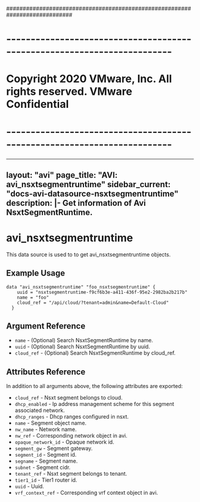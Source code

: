############################################################################
# ------------------------------------------------------------------------
# Copyright 2020 VMware, Inc.  All rights reserved. VMware Confidential
# ------------------------------------------------------------------------
###

---
layout: "avi"
page_title: "AVI: avi_nsxtsegmentruntime"
sidebar_current: "docs-avi-datasource-nsxtsegmentruntime"
description: |-
  Get information of Avi NsxtSegmentRuntime.
---

# avi_nsxtsegmentruntime

This data source is used to to get avi_nsxtsegmentruntime objects.

## Example Usage

```hcl
data "avi_nsxtsegmentruntime" "foo_nsxtsegmentruntime" {
    uuid = "nsxtsegmentruntime-f9cf6b3e-a411-436f-95e2-2982ba2b217b"
    name = "foo"
    cloud_ref = "/api/cloud/?tenant=admin&name=Default-Cloud"
  }
```

## Argument Reference

* `name` - (Optional) Search NsxtSegmentRuntime by name.
* `uuid` - (Optional) Search NsxtSegmentRuntime by uuid.
* `cloud_ref` - (Optional) Search NsxtSegmentRuntime by cloud_ref.
  
## Attributes Reference

In addition to all arguments above, the following attributes are exported:

* `cloud_ref` - Nsxt segment belongs to cloud.
* `dhcp_enabled` - Ip address management scheme for this segment associated network.
* `dhcp_ranges` - Dhcp ranges configured in nsxt.
* `name` - Segment object name.
* `nw_name` - Network name.
* `nw_ref` - Corresponding network object in avi.
* `opaque_network_id` - Opaque network id.
* `segment_gw` - Segment gateway.
* `segment_id` - Segment id.
* `segname` - Segment name.
* `subnet` - Segment cidr.
* `tenant_ref` - Nsxt segment belongs to tenant.
* `tier1_id` - Tier1 router id.
* `uuid` - Uuid.
* `vrf_context_ref` - Corresponding vrf context object in avi.


